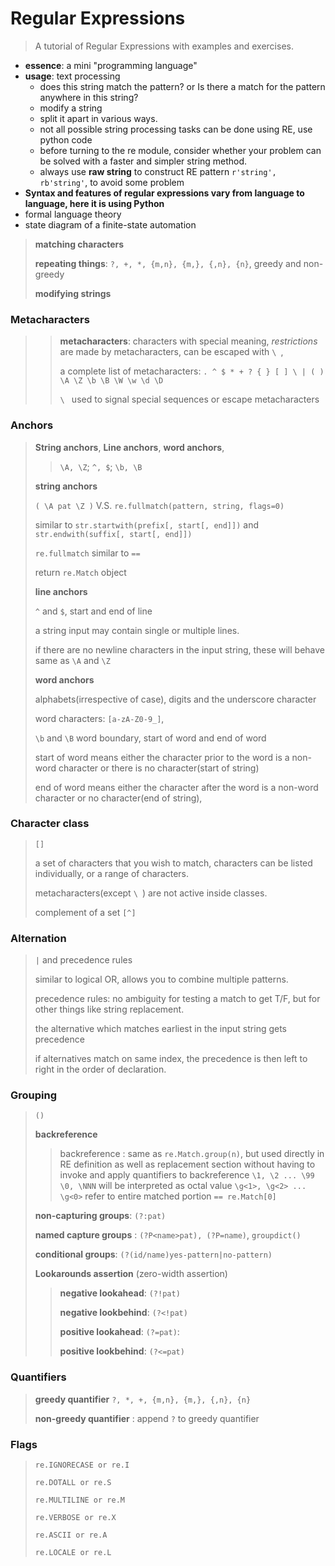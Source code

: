 # Regular Expressions
> A tutorial of Regular Expressions with examples and exercises.

* **essence**: a mini "programming language"
* **usage**: text processing
  * does this string match the pattern? or Is there a match for the pattern anywhere in this string?
  * modify a string
  * split it apart in various ways.
  * not all possible string processing tasks can be done using RE, use python code
  * before turning to the re module, consider whether your problem can be solved with a faster and simpler string method.
  * always use **raw string** to construct RE pattern `r'string', rb'string'`, to avoid some problem
* **Syntax and features of regular expressions vary from language to language, here it is using Python**
* formal language theory
* state diagram of a finite-state automation

> **matching characters**
> 
> **repeating things**: `?, +, *, {m,n}, {m,}, {,n}, {n}`, greedy and non-greedy
> 
> **modifying strings**
> 
### Metacharacters
>> **metacharacters**: characters with special meaning,  *restrictions* are made by metacharacters, can be escaped with `\ `, 
>> 
>> a complete list of metacharacters: `. ^ $ * + ? { } [ ] \ | ( ) \A \Z \b \B \W \w \d \D`
>>
>> `\ ` used to signal special sequences or escape metacharacters
>> 

### Anchors
> **String anchors**, **Line anchors**, **word anchors**,
>> `\A, \Z`; `^, $`; `\b, \B`
> 
> **string anchors**
>
> `( \A pat \Z )` V.S. `re.fullmatch(pattern, string, flags=0)` 
> 
> similar to `str.startwith(prefix[, start[, end]])` and `str.endwith(suffix[, start[, end]])`
> 
> `re.fullmatch` similar to `==`
> 
> return `re.Match` object
>
> **line anchors**
>
> `^` and `$`, start and end of line
> 
> a string input may contain single or multiple lines. 
> 
> if there are no newline characters in the input string, these will behave same as `\A` and `\Z`
>
> **word anchors**
>
> alphabets(irrespective of case), digits and the underscore character
> 
>  word characters: `[a-zA-Z0-9_]`, 
> 
> `\b` and `\B` word boundary, start of word and end of word
> 
> start of word means either the character prior to the word is a non-word character or there is no character(start of string)
> 
> end of word means either the character after the word is a non-word character or no character(end of string), 
> 

### Character class
> `[]`
> 
> a set of characters that you wish to match, characters can be listed individually, or a range of characters.
> 
> metacharacters(except `\ `) are not active inside classes. 
> 
> complement of a set `[^]`

### Alternation
> `|` and  precedence rules
> 
> similar to logical OR, allows you to combine multiple patterns.
> 
> precedence rules: no ambiguity for testing a match to get T/F, but for other things like string replacement.
> 
> the alternative which matches earliest in the input string gets precedence
> 
> if alternatives match on same index, the precedence is then left to right in the order of declaration.
> 

### Grouping
> `()`
>
> **backreference**
> 
>> backreference : same as `re.Match.group(n)`, but used directly in RE definition as well as replacement section without having to invoke and apply quantifiers to backreference
> `\1, \2 ... \99`
> `\0, \NNN` will be interpreted as octal value
> `\g<1>, \g<2> ...`
> `\g<0>` refer to entire matched portion `== re.Match[0]`
>
> **non-capturing groups**: `(?:pat)`
> 
> **named capture groups** : `(?P<name>pat), (?P=name)`, `groupdict()`
> 
> **conditional groups**: `(?(id/name)yes-pattern|no-pattern)`
> 
> **Lookarounds assertion** (zero-width assertion)
>
>> **negative lookahead**: `(?!pat)`
>>
>> **negative lookbehind**: `(?<!pat)`
>>
>> **positive lookahead**: `(?=pat)`: 
>>
>> **positive lookbehind**: `(?<=pat)`
>>

### Quantifiers
> **greedy quantifier** `?, *, +, {m,n}, {m,}, {,n}, {n}`
> 
> **non-greedy quantifier** : append `?` to greedy quantifier

### Flags
> `re.IGNORECASE or re.I`
> 
> `re.DOTALL or re.S`
> 
> `re.MULTILINE or re.M`
> 
> `re.VERBOSE or re.X`
> 
> `re.ASCII or re.A`
> 
> `re.LOCALE or re.L`
